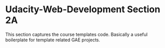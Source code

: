 # Udacity-Web-Development Section 2A

This section captures the course templates code. Basically a useful boilerplate for template related GAE projects. 
